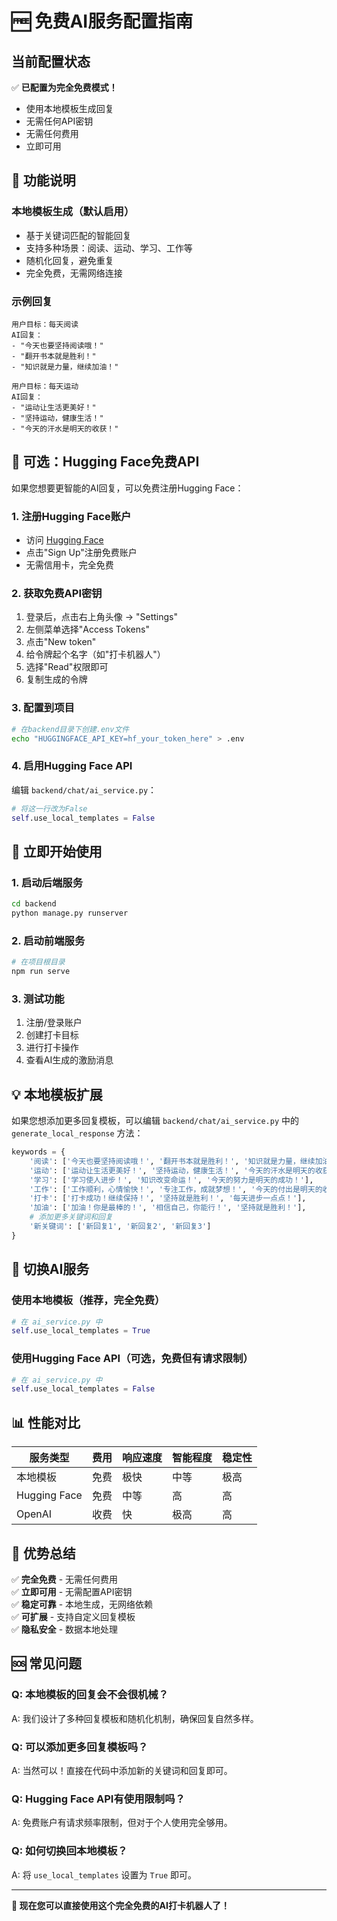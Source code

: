 # 🆓 免费AI服务配置指南

## 当前配置状态

✅ **已配置为完全免费模式！**

- 使用本地模板生成回复
- 无需任何API密钥
- 无需任何费用
- 立即可用

## 🎯 功能说明

### 本地模板生成（默认启用）
- 基于关键词匹配的智能回复
- 支持多种场景：阅读、运动、学习、工作等
- 随机化回复，避免重复
- 完全免费，无需网络连接

### 示例回复
```
用户目标：每天阅读
AI回复：
- "今天也要坚持阅读哦！"
- "翻开书本就是胜利！"
- "知识就是力量，继续加油！"

用户目标：每天运动
AI回复：
- "运动让生活更美好！"
- "坚持运动，健康生活！"
- "今天的汗水是明天的收获！"
```

## 🔧 可选：Hugging Face免费API

如果您想要更智能的AI回复，可以免费注册Hugging Face：

### 1. 注册Hugging Face账户
- 访问 [Hugging Face](https://huggingface.co/)
- 点击"Sign Up"注册免费账户
- 无需信用卡，完全免费

### 2. 获取免费API密钥
1. 登录后，点击右上角头像 → "Settings"
2. 左侧菜单选择"Access Tokens"
3. 点击"New token"
4. 给令牌起个名字（如"打卡机器人"）
5. 选择"Read"权限即可
6. 复制生成的令牌

### 3. 配置到项目
```bash
# 在backend目录下创建.env文件
echo "HUGGINGFACE_API_KEY=hf_your_token_here" > .env
```

### 4. 启用Hugging Face API
编辑 `backend/chat/ai_service.py`：
```python
# 将这一行改为False
self.use_local_templates = False
```

## 🚀 立即开始使用

### 1. 启动后端服务
```bash
cd backend
python manage.py runserver
```

### 2. 启动前端服务
```bash
# 在项目根目录
npm run serve
```

### 3. 测试功能
1. 注册/登录账户
2. 创建打卡目标
3. 进行打卡操作
4. 查看AI生成的激励消息

## 💡 本地模板扩展

如果您想添加更多回复模板，可以编辑 `backend/chat/ai_service.py` 中的 `generate_local_response` 方法：

```python
keywords = {
    '阅读': ['今天也要坚持阅读哦！', '翻开书本就是胜利！', '知识就是力量，继续加油！'],
    '运动': ['运动让生活更美好！', '坚持运动，健康生活！', '今天的汗水是明天的收获！'],
    '学习': ['学习使人进步！', '知识改变命运！', '今天的努力是明天的成功！'],
    '工作': ['工作顺利，心情愉快！', '专注工作，成就梦想！', '今天的付出是明天的收获！'],
    '打卡': ['打卡成功！继续保持！', '坚持就是胜利！', '每天进步一点点！'],
    '加油': ['加油！你是最棒的！', '相信自己，你能行！', '坚持就是胜利！'],
    # 添加更多关键词和回复
    '新关键词': ['新回复1', '新回复2', '新回复3']
}
```

## 🔄 切换AI服务

### 使用本地模板（推荐，完全免费）
```python
# 在 ai_service.py 中
self.use_local_templates = True
```

### 使用Hugging Face API（可选，免费但有请求限制）
```python
# 在 ai_service.py 中
self.use_local_templates = False
```

## 📊 性能对比

| 服务类型 | 费用 | 响应速度 | 智能程度 | 稳定性 |
|---------|------|----------|----------|--------|
| 本地模板 | 免费 | 极快 | 中等 | 极高 |
| Hugging Face | 免费 | 中等 | 高 | 高 |
| OpenAI | 收费 | 快 | 极高 | 高 |

## 🎉 优势总结

✅ **完全免费** - 无需任何费用  
✅ **立即可用** - 无需配置API密钥  
✅ **稳定可靠** - 本地生成，无网络依赖  
✅ **可扩展** - 支持自定义回复模板  
✅ **隐私安全** - 数据本地处理  

## 🆘 常见问题

### Q: 本地模板的回复会不会很机械？
A: 我们设计了多种回复模板和随机化机制，确保回复自然多样。

### Q: 可以添加更多回复模板吗？
A: 当然可以！直接在代码中添加新的关键词和回复即可。

### Q: Hugging Face API有使用限制吗？
A: 免费账户有请求频率限制，但对于个人使用完全够用。

### Q: 如何切换回本地模板？
A: 将 `use_local_templates` 设置为 `True` 即可。

---

**🎯 现在您可以直接使用这个完全免费的AI打卡机器人了！** 